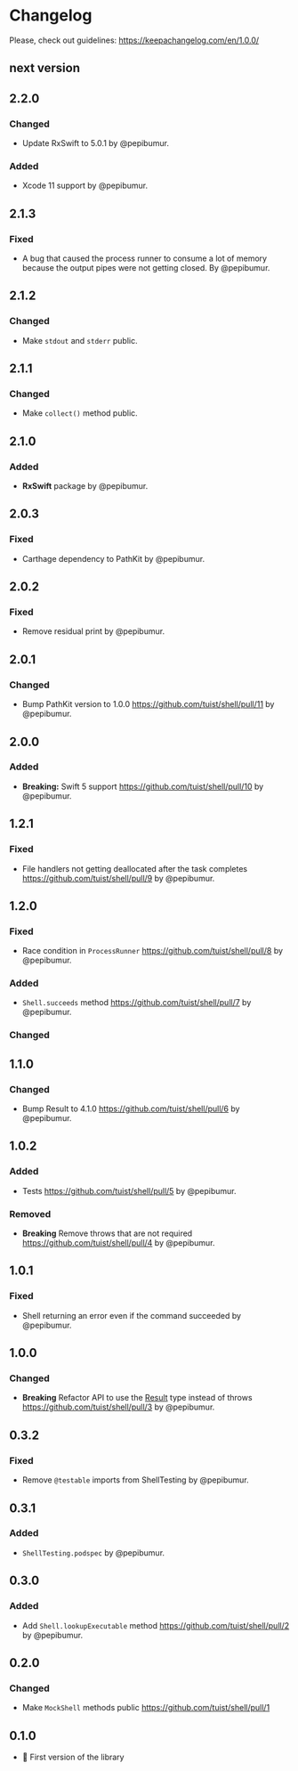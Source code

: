 # Changelog

Please, check out guidelines: https://keepachangelog.com/en/1.0.0/

## next version

## 2.2.0

### Changed

- Update RxSwift to 5.0.1 by @pepibumur.

### Added

- Xcode 11 support by @pepibumur.

## 2.1.3

### Fixed

- A bug that caused the process runner to consume a lot of memory because the output pipes were not getting closed. By @pepibumur.

## 2.1.2

### Changed

- Make `stdout` and `stderr` public.

## 2.1.1

### Changed

- Make `collect()` method public.

## 2.1.0

### Added

- **RxSwift** package by @pepibumur.

## 2.0.3

### Fixed

- Carthage dependency to PathKit by @pepibumur.

## 2.0.2

### Fixed

- Remove residual print by @pepibumur.

## 2.0.1

### Changed

- Bump PathKit version to 1.0.0 https://github.com/tuist/shell/pull/11 by @pepibumur.

## 2.0.0

### Added

- **Breaking:** Swift 5 support https://github.com/tuist/shell/pull/10 by @pepibumur.

## 1.2.1

### Fixed

- File handlers not getting deallocated after the task completes https://github.com/tuist/shell/pull/9 by @pepibumur.

## 1.2.0

### Fixed

- Race condition in `ProcessRunner` https://github.com/tuist/shell/pull/8 by @pepibumur.

### Added

- `Shell.succeeds` method https://github.com/tuist/shell/pull/7 by @pepibumur.

### Changed

## 1.1.0

### Changed

- Bump Result to 4.1.0 https://github.com/tuist/shell/pull/6 by @pepibumur.

## 1.0.2

### Added

- Tests https://github.com/tuist/shell/pull/5 by @pepibumur.

### Removed

- **Breaking** Remove throws that are not required https://github.com/tuist/shell/pull/4 by @pepibumur.

## 1.0.1

### Fixed

- Shell returning an error even if the command succeeded by @pepibumur.

## 1.0.0

### Changed

- **Breaking** Refactor API to use the [Result](https://github.com/antitypical/Result) type instead of throws https://github.com/tuist/shell/pull/3 by @pepibumur.

## 0.3.2

### Fixed

- Remove `@testable` imports from ShellTesting by @pepibumur.

## 0.3.1

### Added

- `ShellTesting.podspec` by @pepibumur.

## 0.3.0

### Added

- Add `Shell.lookupExecutable` method https://github.com/tuist/shell/pull/2 by @pepibumur.

## 0.2.0

### Changed

- Make `MockShell` methods public https://github.com/tuist/shell/pull/1

## 0.1.0

- 🎉 First version of the library
